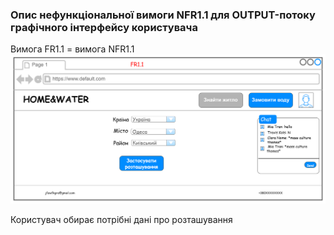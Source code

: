 ### Опис нефункціональної вимоги NFR1.1 для OUTPUT-потоку графічного інтерфейсу користувача
Вимога FR1.1 = вимога NFR1.1
![](NFR1.1.png)

Користувач обирає потрібні дані про розташування 
